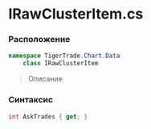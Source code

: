 
# IRawClusterItem.cs
### Расположение
```csharp
namespace TigerTrade.Chart.Data  
    class IRawClusterItem
```

> Описание

### Синтаксис
```csharp
int AskTrades { get; }
```
